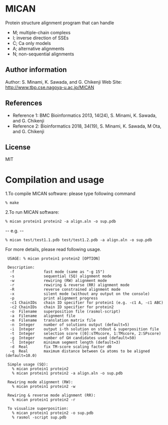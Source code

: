 # MICAN
Protein structure alignment program that can handle
- M; multiple-chain complexs
- I; inverse direction of SSEs
- C; Ca only models
- A; alternative alignments
- N; non-sequential alignments

## Author information
Author: S. Minami, K. Sawada, and G. Chikenji
Web Site: http://www.tbp.cse.nagoya-u.ac.jp/MICAN

## References
- Reference 1: BMC Bioinformatics 2013, 14(24), S. Minami, K. Sawada, and G. Chikenji
- Reference 2: Bioinformatics 2018, 34(19), S. Minami, K. Sawada, M Ota, and G. Chikenji

## License
MIT

# Compilation and usage
1.To compile MICAN software: please type following command
```
% make
```

2.To run MICAN software:
```
% mican protein1 protein2 -a align.aln -o sup.pdb
```

--  e.g. --
```
% mican test/test1.1.pdb test/test1.2.pdb -a align.aln -o sup.pdb
```

For more details, please read following usage.

```
 USAGE: % mican protein1 protein2 [OPTION]

 Description:
  -f             fast mode (same as "-g 15")
  -s             sequential (SQ) alignment mode
  -w             rewiring (RW) alignment mode
  -r             rewiring & reverse (RR) alignment mode
  -R             reverse constrained alignment mode
  -x             silent mode (without any output on the console)
  -p             print alignment progress
  -c1 ChainIDs   chain ID specifier for protein1 (e.g. -c1 A, -c1 ABC)
  -c2 ChainIDs   chain ID specifier for protein2
  -o  Filename   superposition file (rasmol-script)
  -a  Filename   alignment file
  -m  Filename   translation matrix file
  -n  Integer    number of solutions output (default=5)
  -i  Integer    output i-th solution on stdout & superposition file
  -t  Integer    selection score ([0]:sTMscore, 1:TMscore, 2:SPscore)
  -g  Integer    number of GH candidates used (default=50)
  -l  Integer    minimum segment length (default=3)
  -d  Real       fix TM-score scaling factor d0
  -q  Real       maximum distance between Ca atoms to be aligned (default=10.0)
  
 Simple usage (SQ):
   % mican protein1 protein2
   % mican protein1 protein2 -a align.aln -o sup.pdb

 Rewiring mode alignment (RW):
   % mican protein1 protein2 -w

 Rewiring & reverse mode alignment (RR):
   % mican protein1 protein2 -r

 To visualize superposition:
   % mican protein1 protein2 -o sup.pdb
   % rasmol -script sup.pdb
```
